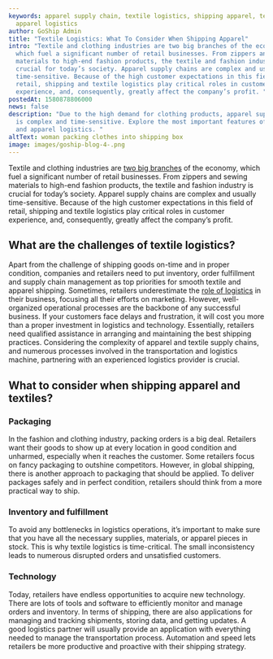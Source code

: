 ```yaml
---
keywords: apparel supply chain, textile logistics, shipping apparel, textile and
  apparel logistics
author: GoShip Admin
title: "Textile Logistics: What To Consider When Shipping Apparel"
intro: "Textile and clothing industries are two big branches of the economy,
  which fuel a significant number of retail businesses. From zippers and sewing
  materials to high-end fashion products, the textile and fashion industry is
  crucial for today’s society. Apparel supply chains are complex and usually
  time-sensitive. Because of the high customer expectations in this field of
  retail, shipping and textile logistics play critical roles in customer
  experience, and, consequently, greatly affect the company’s profit. "
postedAt: 1580878806000
news: false
description: "Due to the high demand for clothing products, apparel supply chain
  is complex and time-sensitive. Explore the most important features of textile
  and apparel logistics. "
altText: woman packing clothes into shipping box
image: images/goship-blog-4-.png
---
```

Textile and clothing industries are [two big branches](https://fashionunited.com/global-fashion-industry-statistics/) of the economy, which fuel a significant number of retail businesses. From zippers and sewing materials to high-end fashion products, the textile and fashion industry is crucial for today’s society. Apparel supply chains are complex and usually time-sensitive. Because of the high customer expectations in this field of retail, shipping and textile logistics play critical roles in customer experience, and, consequently, greatly affect the company’s profit.

## What are the challenges of textile logistics?

Apart from the challenge of shipping goods on-time and in proper condition, companies and retailers need to put inventory, order fulfillment and supply chain management as top priorities for smooth textile and apparel shipping. Sometimes, retailers underestimate the [role of logistics](https://www.goship.com/blog/how-to-improve-your-customers-experience-through-shipping/) in their business, focusing all their efforts on marketing. However, well-organized operational processes are the backbone of any successful business. If your customers face delays and frustration, it will cost you more than a proper investment in logistics and technology. Essentially, retailers need qualified assistance in arranging and maintaining the best shipping practices. Considering the complexity of apparel and textile supply chains, and numerous processes involved in the transportation and logistics machine, partnering with an experienced logistics provider is crucial.

## What to consider when shipping apparel and textiles?

### Packaging

In the fashion and clothing industry, packing orders is a big deal. Retailers want their goods to show up at every location in good condition and unharmed, especially when it reaches the customer. Some retailers focus on fancy packaging to outshine competitors. However, in global shipping, there is another approach to packaging that should be applied. To deliver packages safely and in perfect condition, retailers should think from a more practical way to ship.

### Inventory and fulfillment

To avoid any bottlenecks in logistics operations, it’s important to make sure that you have all the necessary supplies, materials, or apparel pieces in stock. This is why textile logistics is time-critical. The small inconsistency leads to numerous disrupted orders and unsatisfied customers.

### Technology

Today, retailers have endless opportunities to acquire new technology. There are lots of tools and software to efficiently monitor and manage orders and inventory. In terms of shipping, there are also applications for managing and tracking shipments, storing data, and getting updates. A good logistics partner will usually provide an application with everything needed to manage the transportation process. Automation and speed lets retailers be more productive and proactive with their shipping strategy.